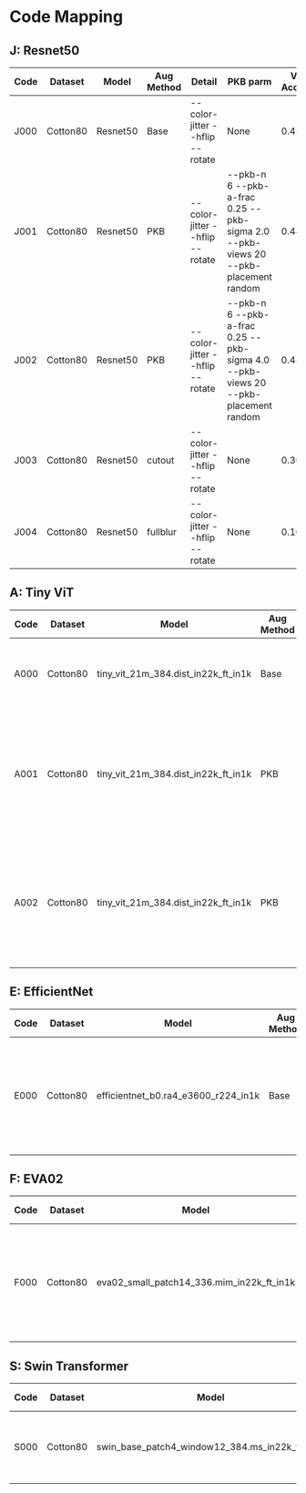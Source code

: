 # Code Mapping

## J: Resnet50

| Code | Dataset | Model | Aug Method | Detail | PKB parm | Val Acc@1 | Val Acc@5 |
|------|---------|-------|------------|--------|----------|-----------|-----------|
|J000 | Cotton80 | Resnet50 | Base | --color-jitter --hflip --rotate | None | 0.438 | 0.692 |
|J001 | Cotton80 | Resnet50 | PKB | --color-jitter --hflip --rotate | --pkb-n 6 --pkb-a-frac 0.25 --pkb-sigma 2.0 --pkb-views 20 --pkb-placement random | 0.442 | 0.683 |
|J002 | Cotton80 | Resnet50 | PKB | --color-jitter --hflip --rotate | --pkb-n 6 --pkb-a-frac 0.25 --pkb-sigma 4.0 --pkb-views 20 --pkb-placement random | 0.438 | 0.704 |
|J003 | Cotton80 | Resnet50 | cutout | --color-jitter --hflip --rotate | None | 0.367 | 0.667 |
|J004 | Cotton80 | Resnet50 | fullblur | --color-jitter --hflip --rotate | None | 0.100 | 0.217 |

## A: Tiny ViT

| Code | Dataset | Model | Aug Method | Detail | PKB parm | Val Acc@1 | Val Acc@5 |
|------|---------|-------|------------|--------|----------|-----------|-----------|
|A000 | Cotton80 | tiny_vit_21m_384.dist_in22k_ft_in1k | Base | --color-jitter --hflip --rotate | None | 0.675 | 0.887 |
|A001 | Cotton80 | tiny_vit_21m_384.dist_in22k_ft_in1k | PKB | --color-jitter --hflip --rotate | --pkb-n 6 --pkb-a-frac 0.25 --pkb-sigma 2.0 --pkb-views 4 --pkb-placement random | 0.679 | 0.879 |
|A002 | Cotton80 | tiny_vit_21m_384.dist_in22k_ft_in1k | PKB | --color-jitter --hflip --rotate | --pkb-n 6 --pkb-a-frac 0.25 --pkb-sigma 2.0 --pkb-views 8 --pkb-placement random |  |  |

## E: EfficientNet

| Code | Dataset | Model | Aug Method | Detail | PKB parm | Val Acc@1 | Val Acc@5 |
|------|---------|-------|------------|--------|----------|-----------|-----------|
|E000 | Cotton80 | efficientnet_b0.ra4_e3600_r224_in1k | Base | --color-jitter --hflip --rotate --train-crop 224 | None | 0.408 | 0.713 |

## F: EVA02

| Code | Dataset | Model | Aug Method | Detail | PKB parm | Val Acc@1 | Val Acc@5 |
|------|---------|-------|------------|--------|----------|-----------|-----------|
|F000 | Cotton80 | eva02_small_patch14_336.mim_in22k_ft_in1k | Base | --color-jitter --hflip --rotate --train-crop 336 | None | 0.450 | 0.720 |

## S: Swin Transformer

| Code | Dataset | Model | Aug Method | Detail | PKB parm | Val Acc@1 | Val Acc@5 |
|------|---------|-------|------------|--------|----------|-----------|-----------|
|S000 | Cotton80 | swin_base_patch4_window12_384.ms_in22k_ft_in1k | Base | --color-jitter --hflip --rotate | None | 0.438 | 0.704 |